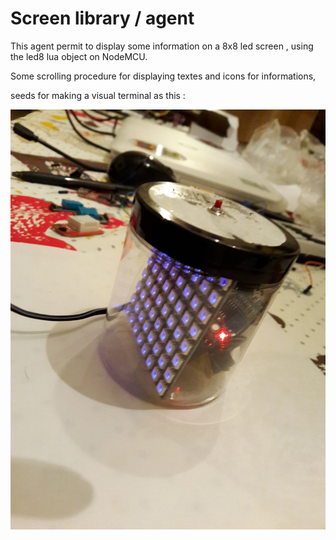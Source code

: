 # Screen library / agent



This agent permit to display some information on a 8x8 led screen , using the led8 lua object on NodeMCU.

Some scrolling procedure for displaying textes and icons for informations, 

seeds for making a visual terminal as this :

![](doc/device.jpg)

